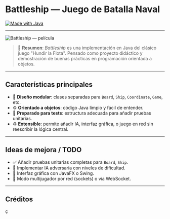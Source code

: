 # Battleship — Juego de Batalla Naval 

[![Made with Java](https://img.shields.io/badge/Language-Java-blue?logo=java)](https://www.java.com) <!-- badge -->


---

<!-- Imagen principal -->

![Battleship — película](https://www.accioncine.es/wp-content/uploads/2012/03/battleship-TR.jpg)

> 🎯 **Resumen**: *Battleship* es una implementación en Java del clásico juego "Hundir la Flota". Pensado como proyecto didáctico y demostración de buenas prácticas en programación orientada a objetos.

---



## Características principales

* 🧭 **Diseño modular**: clases separadas para `Board`, `Ship`, `Coordinate`, `Game`, etc.
* ⚙️ **Orientado a objetos**: código Java limpio y fácil de entender.
* 🧪 **Preparado para tests**: estructura adecuada para añadir pruebas unitarias.
* ♻️ **Extensible**: permite añadir IA, interfaz gráfica, o juego en red sin reescribir la lógica central.


---


## Ideas de mejora / TODO

* ✅ Añadir pruebas unitarias completas para `Board`, `Ship`.
* 🔲 Implementar IA adversaria con niveles de dificultad.
* 🔲 Interfaz gráfica con JavaFX o Swing.
* 🔲 Modo multijugador por red (sockets) o vía WebSocket.

---



## Créditos
ç
